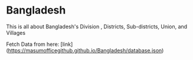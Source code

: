 # Bangladesh
This is all about Bangladesh's Division , Districts, Sub-districts, Union, and Villages 

Fetch Data from here: [link] (https://masumofficegithub.github.io/Bangladesh/database.json)